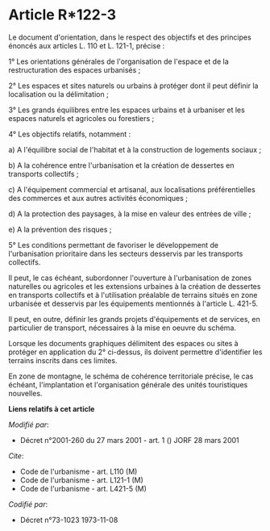 # Article R*122-3

Le document d'orientation, dans le respect des objectifs et des principes énoncés aux articles L. 110 et L. 121-1, précise :

1° Les orientations générales de l'organisation de l'espace et de la restructuration des espaces urbanisés ;

2° Les espaces et sites naturels ou urbains à protéger dont il peut définir la localisation ou la délimitation ;

3° Les grands équilibres entre les espaces urbains et à urbaniser et les espaces naturels et agricoles ou forestiers ;

4° Les objectifs relatifs, notamment :

a) A l'équilibre social de l'habitat et à la construction de logements sociaux ;

b) A la cohérence entre l'urbanisation et la création de dessertes en transports collectifs ;

c) A l'équipement commercial et artisanal, aux localisations préférentielles des commerces et aux autres activités
économiques ;

d) A la protection des paysages, à la mise en valeur des entrées de ville ;

e) A la prévention des risques ;

5° Les conditions permettant de favoriser le développement de l'urbanisation prioritaire dans les secteurs desservis par les
transports collectifs.

Il peut, le cas échéant, subordonner l'ouverture à l'urbanisation de zones naturelles ou agricoles et les extensions urbaines
à la création de dessertes en transports collectifs et à l'utilisation préalable de terrains situés en zone urbanisée et
desservis par les équipements mentionnés à l'article L. 421-5.

Il peut, en outre, définir les grands projets d'équipements et de services, en particulier de transport, nécessaires à la
mise en oeuvre du schéma.

Lorsque les documents graphiques délimitent des espaces ou sites à protéger en application du 2° ci-dessus, ils doivent
permettre d'identifier les terrains inscrits dans ces limites.

En zone de montagne, le schéma de cohérence territoriale précise, le cas échéant, l'implantation et l'organisation générale
des unités touristiques nouvelles.

**Liens relatifs à cet article**

_Modifié par_:

  - Décret n°2001-260 du 27 mars 2001 - art. 1 () JORF 28 mars 2001

_Cite_:

  - Code de l'urbanisme - art. L110 (M)
  - Code de l'urbanisme - art. L121-1 (M)
  - Code de l'urbanisme - art. L421-5 (M)

_Codifié par_:

  - Décret n°73-1023 1973-11-08
